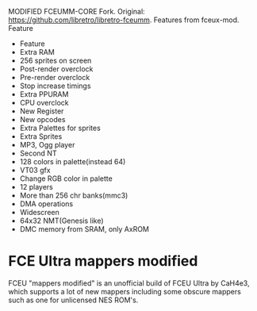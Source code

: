 

MODIFIED FCEUMM-CORE
Fork. Original: https://github.com/libretro/libretro-fceumm. Features from fceux-mod.
Feature
- Feature
- Extra RAM
- 256 sprites on screen
- Post-render overclock
- Pre-render overclock
- Stop increase timings
- Extra PPURAM
- CPU overclock
- New Register
- New opcodes
- Extra Palettes for sprites
- Extra Sprites
- MP3, Ogg player
- Second NT
- 128 colors in palette(instead 64)
- VT03 gfx
- Change RGB color in palette
- 12 players
- More than 256 chr banks(mmc3)
- DMA operations
- Widescreen
- 64x32 NMT(Genesis like)
- DMC memory from SRAM, only AxROM
# FCE Ultra mappers modified
FCEU "mappers modified" is an unofficial build of FCEU Ultra by CaH4e3, which supports a lot of new mappers including some obscure mappers such as one for unlicensed NES ROM's.
